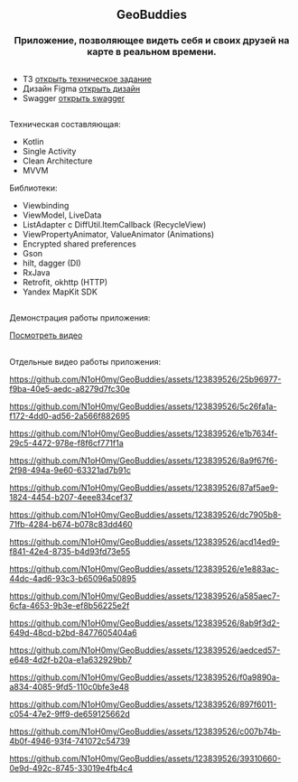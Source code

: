 <h2 align="center">GeoBuddies</h2>

<h3 align="center">Приложение, позволяющее видеть себя и своих друзей на карте в реальном времени.</h3>

##

* ТЗ   [открыть техническое задание](https://scratch-toast-4cc.notion.site/Surf-Android-2024-9fb51c42d6ad44d49ff50b143ac7e3cb)
* Дизайн Figma  [открыть дизайн](https://www.figma.com/design/AUcsZCoftuJuWQUtSLDeEP/FriendiGeo)
* Swagger [открыть swagger](http://92.63.102.23:8080/swagger-ui/index.html#/geo-controller/getGeoByUserId)

##

Техническая составляющая: <br/>
* Kotlin
* Single Activity
* Clean Architecture
* MVVM

Библиотеки: <br/>
* Viewbinding
* ViewModel, LiveData
* ListAdapter с DiffUtil.ItemCallback (RecycleView)
* ViewPropertyAnimator, ValueAnimator (Animations)
* Encrypted shared preferences
* Gson
* hilt, dagger (DI)
* RxJava
* Retrofit, okhttp (HTTP)
* Yandex MapKit SDK

##

Демонстрация работы приложения: <br/>

[Посмотреть видео](https://drive.google.com/file/d/1HNHigHoOD19C0mDitvmrNN7TSEDCk8Vc/view?usp=sharing)

##

Отдельные видео работы приложения: <br/>

https://github.com/N1oH0my/GeoBuddies/assets/123839526/25b96977-f9ba-40e5-aedc-a8279d7fc30e



https://github.com/N1oH0my/GeoBuddies/assets/123839526/5c26fa1a-f172-4dd0-ad56-2a566f882695



https://github.com/N1oH0my/GeoBuddies/assets/123839526/e1b7634f-29c5-4472-978e-f8f6cf771f1a



https://github.com/N1oH0my/GeoBuddies/assets/123839526/8a9f67f6-2f98-494a-9e60-63321ad7b91c



https://github.com/N1oH0my/GeoBuddies/assets/123839526/87af5ae9-1824-4454-b207-4eee834cef37



https://github.com/N1oH0my/GeoBuddies/assets/123839526/dc7905b8-71fb-4284-b674-b078c83dd460



https://github.com/N1oH0my/GeoBuddies/assets/123839526/acd14ed9-f841-42e4-8735-b4d93fd73e55



https://github.com/N1oH0my/GeoBuddies/assets/123839526/e1e883ac-44dc-4ad6-93c3-b65096a50895




https://github.com/N1oH0my/GeoBuddies/assets/123839526/a585aec7-6cfa-4653-9b3e-ef8b56225e2f




https://github.com/N1oH0my/GeoBuddies/assets/123839526/8ab9f3d2-649d-48cd-b2bd-8477605404a6




https://github.com/N1oH0my/GeoBuddies/assets/123839526/aedced57-e648-4d2f-b20a-e1a632929bb7



https://github.com/N1oH0my/GeoBuddies/assets/123839526/f0a9890a-a834-4085-9fd5-110c0bfe3e48


https://github.com/N1oH0my/GeoBuddies/assets/123839526/897f6011-c054-47e2-9ff9-de659125662d



https://github.com/N1oH0my/GeoBuddies/assets/123839526/c007b74b-4b0f-4946-93f4-741072c54739




https://github.com/N1oH0my/GeoBuddies/assets/123839526/39310660-0e9d-492c-8745-33019e4fb4c4





